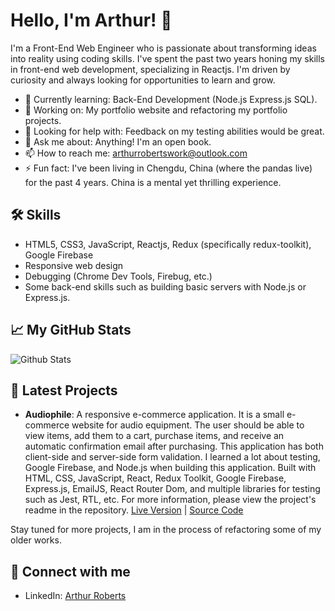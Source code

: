 # Hello, I'm Arthur! 👋

I'm a Front-End Web Engineer who is passionate about transforming ideas into reality using coding skills. I've spent the past two years honing my skills in front-end web development, specializing in Reactjs. I'm driven by curiosity and always looking for opportunities to learn and grow.

- 🌱 Currently learning: Back-End Development (Node.js Express.js SQL).
- 🔭 Working on: My portfolio website and refactoring my portfolio projects.
- 🤔 Looking for help with: Feedback on my testing abilities would be great.
- 💬 Ask me about: Anything! I'm an open book.
- 📫 How to reach me: arthurrobertswork@outlook.com
- ⚡ Fun fact: I've been living in Chengdu, China (where the pandas live) for the past 4 years. China is a mental yet thrilling experience. 

## 🛠 Skills
- HTML5, CSS3, JavaScript, Reactjs, Redux (specifically redux-toolkit), Google Firebase
- Responsive web design
- Debugging (Chrome Dev Tools, Firebug, etc.)
- Some back-end skills such as building basic servers with Node.js or Express.js.

## 📈 My GitHub Stats

![Github Stats](https://github-readme-stats.vercel.app/api?username=arfarobs&show_icons=true)

## 🎯 Latest Projects

- **Audiophile**: A responsive e-commerce application. It is a small e-commerce website for audio equipment. The user should be able to view items, add them to a cart, purchase items, and receive an automatic confirmation email after purchasing. This application has both client-side and server-side form validation. I learned a lot about testing, Google Firebase, and Node.js when building this application. Built with HTML, CSS, JavaScript, React, Redux Toolkit, Google Firebase, Express.js, EmailJS, React Router Dom, and multiple libraries for testing such as Jest, RTL, etc. For more information, please view the project's readme in the repository. [Live Version](#https://audiophile-aef599.netlify.app/) | [Source Code](#https://github.com/arfarobs/audiophile)

Stay tuned for more projects, I am in the process of refactoring some of my older works.

## 🤝 Connect with me

- LinkedIn: [Arthur Roberts](https://www.linkedin.com/in/arthur-roberts-1aaa73230)

